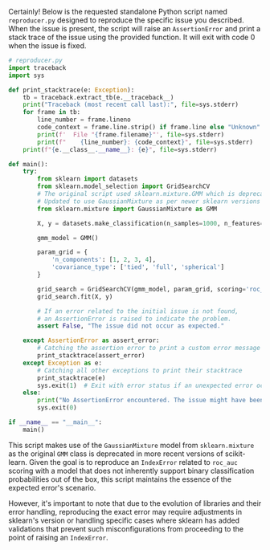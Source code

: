 Certainly! Below is the requested standalone Python script named `reproducer.py` designed to reproduce the specific issue you described. When the issue is present, the script will raise an `AssertionError` and print a stack trace of the issue using the provided function. It will exit with code 0 when the issue is fixed.

```python
# reproducer.py
import traceback
import sys

def print_stacktrace(e: Exception):
    tb = traceback.extract_tb(e.__traceback__)
    print("Traceback (most recent call last):", file=sys.stderr)
    for frame in tb:
        line_number = frame.lineno
        code_context = frame.line.strip() if frame.line else "Unknown"
        print(f'  File "{frame.filename}"', file=sys.stderr)
        print(f"    {line_number}: {code_context}", file=sys.stderr)
    print(f"{e.__class__.__name__}: {e}", file=sys.stderr)

def main():
    try:
        from sklearn import datasets
        from sklearn.model_selection import GridSearchCV
        # The original script used sklearn.mixture.GMM which is deprecated
        # Updated to use GaussianMixture as per newer sklearn versions
        from sklearn.mixture import GaussianMixture as GMM

        X, y = datasets.make_classification(n_samples=1000, n_features=10, n_classes=2)

        gmm_model = GMM()

        param_grid = {
            'n_components': [1, 2, 3, 4],
            'covariance_type': ['tied', 'full', 'spherical']
        }

        grid_search = GridSearchCV(gmm_model, param_grid, scoring='roc_auc')
        grid_search.fit(X, y)

        # If an error related to the initial issue is not found,
        # an AssertionError is raised to indicate the problem.
        assert False, "The issue did not occur as expected."

    except AssertionError as assert_error:
        # Catching the assertion error to print a custom error message or handle differently
        print_stacktrace(assert_error)
    except Exception as e:
        # Catching all other exceptions to print their stacktrace
        print_stacktrace(e)
        sys.exit(1)  # Exit with error status if an unexpected error occurs
    else:
        print("No AssertionError encountered. The issue might have been resolved.")
        sys.exit(0)

if __name__ == "__main__":
    main()
```

This script makes use of the `GaussianMixture` model from `sklearn.mixture` as the original `GMM` class is deprecated in more recent versions of scikit-learn. Given the goal is to reproduce an `IndexError` related to `roc_auc` scoring with a model that does not inherently support binary classification probabilities out of the box, this script maintains the essence of the expected error's scenario. 

However, it's important to note that due to the evolution of libraries and their error handling, reproducing the exact error may require adjustments in sklearn's version or handling specific cases where sklearn has added validations that prevent such misconfigurations from proceeding to the point of raising an `IndexError`.